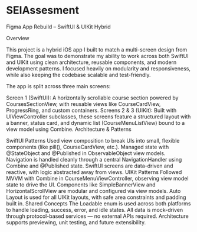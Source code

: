 # SEIAssesment

Figma App Rebuild – SwiftUI & UIKit Hybrid

Overview

This project is a hybrid iOS app I built to match a multi-screen design from Figma. The goal was to demonstrate my ability to work across both SwiftUI and UIKit using clean architecture, reusable components, and modern development patterns. I focused heavily on modularity and responsiveness, while also keeping the codebase scalable and test-friendly.

The app is split across three main screens:

Screen 1 (SwiftUI): A horizontally scrollable course section powered by CoursesSectionView, with reusable views like CourseCardView, ProgressRing, and custom containers.
Screens 2 & 3 (UIKit): Built with UIViewController subclasses, these screens feature a structured layout with a banner, status card, and dynamic list (CourseMenuListView) bound to a view model using Combine.
Architecture & Patterns

SwiftUI Patterns
Used view composition to break UIs into small, flexible components (like pill(), CourseCardView, etc.).
Managed state with @StateObject and @Published in ObservableObject view models.
Navigation is handled cleanly through a central NavigationHandler using Combine and @Published state.
SwiftUI screens are data-driven and reactive, with logic abstracted away from views.
UIKit Patterns
Followed MVVM with Combine in CourseMenuViewController, observing view model state to drive the UI.
Components like SimpleBannerView and HorizontalScrollView are modular and configured via view models.
Auto Layout is used for all UIKit layouts, with safe area constraints and padding built in.
Shared Concepts
The Loadable<T> enum is used across both platforms to handle loading, success, error, and idle states.
All data is mock-driven through protocol-based services — no external APIs required.
Architecture supports previewing, unit testing, and future extensibility.
